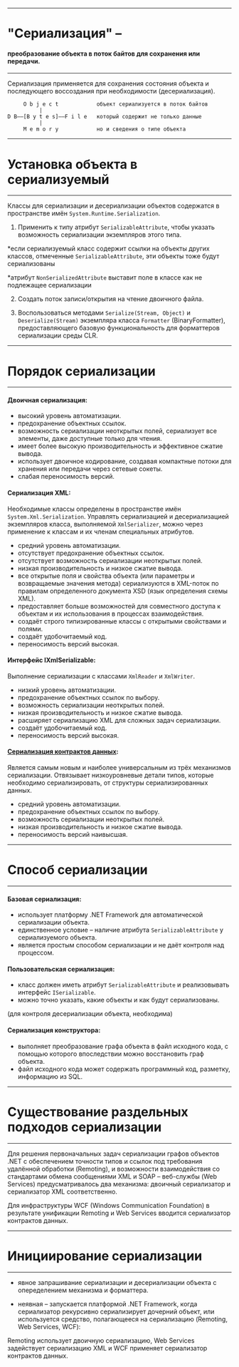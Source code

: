 ﻿_______________________________________________________________________________
# "Сериализация" – 
#### преобразование объекта в поток байтов для сохранения или передачи. ####
_______________________________________________________________________________

Сериализация применяется для сохранения состояния объекта и последующего
воссоздания при необходимости (десериализация).
```
     O b j e c t            объект сериализуется в поток байтов
          |
D B——[B y t e s]——F i l e   который содержит не только данные
          |
     M e m o r y            но и сведения о типе объекта
```
_______________________________________________________________________________
# Установка объекта в сериализуемый
_______________________________________________________________________________

Классы для сериализации и десериализации объектов содержатся в пространстве
имён ```System.Runtime.Serialization```.

1. Применить к типу атрибут ```SerializableAttribute```, чтобы указать возможность
сериализации экземпляров этого типа.

*если сериализуемый класс содержит ссылки на объекты других классов, отмеченные
```SerializableAttribute```, эти объекты тоже будут сериализованы

*атрибут ```NonSerializedAttribute``` выставит поле в классе как не подлежащее
сериализации

2. Создать поток записи/открытия на чтение двоичного файла.

3. Воспользоваться методами ```Serialize(Stream, Object)``` и ```Deserialize(Stream)```
экземпляра класса ```Formatter``` (BinaryFormatter), предоставляющего базовую
функциональность для форматтеров сериализации среды CLR.
_______________________________________________________________________________
# Порядок сериализации
_______________________________________________________________________________

#### Двоичная сериализация: ####
* высокий уровень автоматизации.
* предохранение объектных ссылок.
* возможность сериализации неоткрытых полей, сериализует все элементы, даже
доступные только для чтения.
* имеет более высокую производительность и эффективное сжатие вывода.
* использует двоичное кодирование, создавая компактные потоки для хранения или
передачи через сетевые сокеты.
* слабая переносимость версий.

#### Сериализация XML: ####
Необходимые классы определены в пространстве имён ```System.Xml.Serialization```.
Управлять сериализацией и десериализацией экземпляров класса, выполняемой
```XmlSerializer```, можно через применение к классам и их членам специальных
атрибутов.
* средний уровень автоматизации.
* отсутствует предохранение объектных ссылок.
* отсутствует возможность сериализации неоткрытых полей.
* низкая производительность и низкое сжатие вывода.
* все открытые поля и свойства объекта (или параметры и возвращаемые значения
метода) сериализуются в XML-поток по правилам определенного документа XSD
(язык определения схемы XML).
* предоставляет больше возможностей для совместного доступа к объектам и их
использования в процессах взаимодействия.
* создаёт строго типизированные классы с открытыми свойствами и полями.
* создаёт удобочитаемый код.
* переносимость версий высокая.

#### Интерфейс IXmlSerializable: ####
Выполнение сериализации с классами ```XmlReader``` и ```XmlWriter```.
* низкий уровень автоматизации.
* предохранение объектных ссылок по выбору.
* возможность сериализации неоткрытых полей.
* низкая производительность и низкое сжатие вывода.
* расширяет сериализацию XML для сложных задач сериализации.
* создаёт удобочитаемый код.
* переносимость версий высокая.

#### [Сериализация контрактов данных](https://github.com/sharpist/C_Sharp/blob/master/Serialization/manual/DataContractSerializer.md#Сериализатор-контрактов-данных): ####
Является самым новым и наиболее универсальным из трёх механизмов сериализации.
Отвязывает низкоуровневые детали типов, которые необходимо сериализировать, от
структуры сериализированных данных.
* средний уровень автоматизации.
* предохранение объектных ссылок по выбору.
* возможность сериализации неоткрытых полей.
* низкая производительность и низкое сжатие вывода.
* переносимость версий наивысшая.
_______________________________________________________________________________
# Cпособ сериализации
_______________________________________________________________________________

#### Базовая сериализация: ####
* использует платформу .NET Framework для автоматической сериализации объекта.
* единственное условие – наличие атрибута ```SerializableAttribute``` у
сериализуемого объекта.
* является простым способом сериализации и не даёт контроля над процессом.

#### Пользовательская сериализация: ####
* класс должен иметь атрибут ```SerializableAttribute``` и реализовывать интерфейс
```ISerializable```.
* можно точно указать, какие объекты и как будут сериализованы.


(для контроля десериализации объекта, необходима)
#### Сериализация конструктора: ####
* выполняет преобразование графа объекта в файл исходного кода, с помощью
которого впоследствии можно восстановить граф объекта.
* файл исходного кода может содержать программный код, разметку, информацию из
SQL.
_______________________________________________________________________________
# Существование раздельных подходов сериализации
_______________________________________________________________________________

Для решения первоначальных задач сериализации графов объектов .NET с
обеспечением точности типов и ссылок под требования удалённой обработки
(Remoting), и возможности взаимодействия со стандартами обмена сообщениями XML
и SOAP – веб-службы (Web Services) предусматривалось два механизма:
двоичный сериализатор и сериализатор XML соответственно.

Для инфраструктуры WCF (Windows Communication Foundation) в результате
унификации Remoting и Web Services вводится сериализатор контрактов данных.
_______________________________________________________________________________
# Инициирование сериализации
_______________________________________________________________________________

* явное запрашивание сериализации и десериализации объекта с опеределением
механизма и форматтера.

* неявная – запускается платформой .NET Framework, когда сериализатор
рекурсивно сериализирует дочерний объект, или используется средство,
полагающееся на сериализацию (Remoting, Web Services, WCF):

Remoting использует двоичную сериализацию, Web Services задействует
сериализацию XML и WCF применяет сериализатор контрактов данных.
